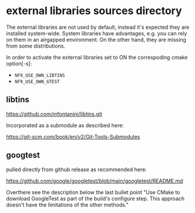 # external libraries sources directory

The external libraries are not used by default, instead it's expected they
are installed system-wide. System libraries have advantages, e.g. you can
rely on them in an airgapped environment. On the other hand, they are missing
from some distributions.

In order to activate the external libraries set to ON the correspoding cmake
option[-s]:

* `NF9_USE_OWN_LIBTINS`
* `NF9_USE_OWN_GTEST`

## libtins
https://github.com/mfontanini/libtins.git

Incorporated as a submodule as described here:

https://git-scm.com/book/en/v2/Git-Tools-Submodules

## googtest
pulled directly from github release as recommended here:

https://github.com/google/googletest/blob/main/googletest/README.md

Overthere see the description below the last bullet point "Use CMake
to download GoogleTest as part of the build's configure step. This approach
doesn't have the limitations of the other methods."
